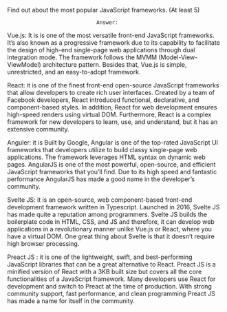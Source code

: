  Find out about the most popular JavaScript frameworks. (At least 5)

                                 Answer:

 Vue.js:
 It is is one of the most versatile front-end JavaScript frameworks. It’s also known as a progressive framework due to its capability to facilitate the design of high-end single-page web applications through dual integration mode. The framework follows the MVMM (Model-View-ViewModel) architecture pattern. Besides that, Vue.js is simple, unrestricted, and an easy-to-adopt framework.

 React:
 it is one of the finest front-end open-source JavaScript frameworks that allow developers to create rich user interfaces. Created by a team of Facebook developers, React introduced functional, declarative, and component-based styles. In addition, React for web development ensures high-speed renders using virtual DOM. Furthermore, React is a complex framework for new developers to learn, use, and understand, but it has an extensive community.

 Anguler: 
 it is Built by Google, Angular is one of the top-rated JavaScript UI frameworks that developers utilize to build classy single-page web applications. The framework leverages HTML syntax on dynamic web pages. AngularJS is one of the most powerful, open-source, and efficient JavaScript frameworks that you’ll find. Due to its high speed and fantastic performance AngularJS has made a good name in the developer’s community. 


 Svelte JS: 
 it is an open-source, web component-based front-end development framework written in Typescript. Launched in 2016, Svelte JS has made quite a reputation among programmers. Svelte JS builds the boilerplate code in HTML, CSS, and JS and therefore, it can develop web applications in a revolutionary manner unlike Vue.js or React, where you have a virtual DOM. One great thing about Svelte is that it doesn’t require high browser processing.

 Preact JS : 
 it is one of the lightweight, swift, and best-performing JavaScript libraries that can be a great alternative to React. Preact JS is a minified version of React with a 3KB built size but covers all the core functionalities of a JavaScript framework. Many developers use React for development and switch to Preact at the time of production. With strong community support, fast performance, and clean programming Preact JS has made a name for itself in the community. 
